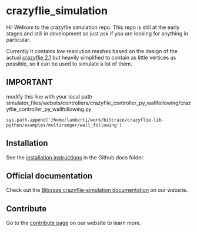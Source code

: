 # crazyflie_simulation

Hi! Welkom to the crazyflie simulation repo. This repo is still at the early stages and still in development so just ask if you are looking for anything in particular.

Currently it contains low resolution meshes based on the design of the actual [crazyflie 2.1](https://www.bitcraze.io/products/crazyflie-2-1/) but heavily simplified to contain as little vertices as possible, so it can be used to simulate a lot of them.

## IMPORTANT
modify this line with your local path
simulator_files/webots/controllers/crazyflie_controller_py_wallfollowing/crazyflie_controller_py_wallfollowing.py

```
sys.path.append('/home/lamberti/work/bitcraze/crazyflie-lib-python/examples/multiranger/wall_following')
```


## Installation

See the  [installation instructions](/docs/installing/) in the Github docs folder.

## Official documentation

Check out the [Bitcraze crazyflie-simulation documentation](https://www.bitcraze.io/documentation/repository/crazyflie-simulation/main/) on our website.

## Contribute

Go to the [contribute page](https://www.bitcraze.io/development/contribute/) on our website to learn more.
